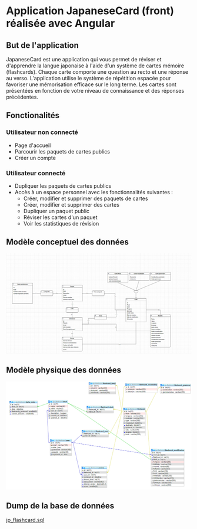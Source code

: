 # Application JapaneseCard (front) réalisée avec Angular

## But de l'application

JapaneseCard est une application qui vous permet de réviser et d'apprendre la langue japonaise à l'aide d'un système de cartes mémoire (flashcards). Chaque carte comporte une question au recto et une réponse au verso. L'application utilise le système de répétition espacée pour favoriser une mémorisation efficace sur le long terme. Les cartes sont présentées en fonction de votre niveau de connaissance et des réponses précédentes.

## Fonctionalités

### Utilisateur non connecté

- Page d'accueil
- Parcourir les paquets de cartes publics
- Créer un compte

### Utilisateur connecté

- Dupliquer les paquets de cartes publics
- Accès à un espace personnel avec les fonctionnalités suivantes :
  - Créer, modifier et supprimer des paquets de cartes
  - Créer, modifier et supprimer des cartes
  - Dupliquer un paquet public
  - Réviser les cartes d'un paquet
  - Voir les statistiques de révision

## Modèle conceptuel des données

![alt text](mcd.png)

## Modèle physique des données

![alt text](mpd.png)

## Dump de la base de données

[jp_flashcard.sql](jp_flashcard.sql)
